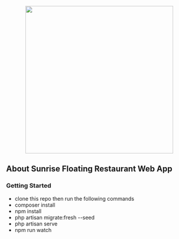 <p align="center"><a href="https://laravel.com" target="_blank"><img src="https://raw.githubusercontent.com/laravel/art/master/logo-lockup/5%20SVG/2%20CMYK/1%20Full%20Color/laravel-logolockup-cmyk-red.svg" width="400"></a></p>


## About Sunrise Floating Restaurant Web App

### Getting Started
- clone this repo then run the following commands
- composer install
- npm install
- php artisan migrate:fresh --seed
- php artisan serve
- npm run watch

